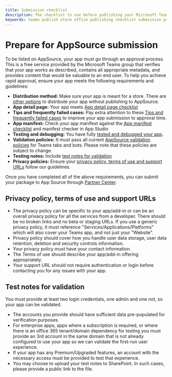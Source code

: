 ```yaml
---
title: Submission checklist 
description: The checklist to use before publishing your Microsoft Teams app to AppSource
keywords: teams publish store office publishing checklist submission prepare
---
```

# Prepare for AppSource submission  

To be listed on AppSource, your app must go through an approval process. This is a free service provided by the Microsoft Teams group that verifies that your app works as described, contains all appropriate metadata, and provides content that would be valuable to an end user. To help you achieve rapid approval, ensure your app meets the following requirements and guidelines:

* **Distribution method:** Make sure your app is meant for a store. There are [other options](../../overview.md) to distribute your app without publishing to AppSource.
* **App detail page:** Your app meets [App detail page checklist](detail-page-checklist.md)
* **Tips and frequently failed cases:** Pay extra attention to these [Tips and frequently failed cases](frequently-failed-cases.md) to improve your app submission to approval time.
* **App manifest:** Check your app manifest against the [App manifest checklist](app-manifest-checklist.md) and manifest checker in App Studio
* **Testing and debugging:** You have fully [tested and debugged your app](../../../build-and-test/debug.md).
* **Validation policies:** It must pass all current [AppSource validation policies](https://dev.office.com/officestore/docs/validation-policies) for Teams tabs and bots. Please note that these policies are subject to change.
* **Testing notes:** Include [test notes for validation](#test-notes-for-validation)
* **Privacy policies:** Ensure your [privacy policy, terms of use and support URLs](#privacy-policy-terms-of-use-and-support-urls) follow our guidelines.

Once you have completed all of the above requirements, you can submit your package to App Source through [Partner Center](/office/dev/store/use-partner-center-to-submit-to-appsource).

## Privacy policy, terms of use and support URLs

* The privacy policy can be specific to your app/add-in or can be an overall privacy policy for all the services from a developer. There should be no broken links and no beta or staging URLs. If you use a generic privacy policy, it must reference "Services/Applications/Platforms" which will also cover your Teams app, and not just your "Website".
* Privacy policy should cover how you handle user data storage, user data retention, deletion and security controls information.
* Your privacy policy must have your contact information.
* The Terms of use should describe your app/add-in offering appropriately.
* Your support URL should not require authentication or login before contacting you for any issues with your app.

## Test notes for validation

You must provide at least two login credentials, one admin and one not, so your app can be validated.

* The accounts you provide should have sufficient data pre-populated for verification purposes.
* For enterprise apps, apps where a subscription is required, or where there is an office 365 tenant/domain dependency for testing you must provide an 3rd account in the same domain that is not already configured to use your app so we can validate the first-run user experience.
* If your app has any Premium/Upgraded features, an account with the necessary access must be provided to test that experience.
* You may choose to upload your test notes to SharePoint. In such cases, please provide a public link to the file.
